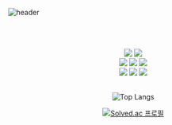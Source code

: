 ![header](https://capsule-render.vercel.app/api?type=venom&height=200&fontColor=000000&color=gradient&text=peachLog&section=header)
<div align="center">
  <br><br><br>

  <img src="https://img.shields.io/badge/java-%23007396.svg?&style=for-the-badge&logo=java&logoColor=white" />
  <img src="https://img.shields.io/badge/python-%233776AB.svg?&style=for-the-badge&logo=python&logoColor=white" />
  <br>
  <img src="https://img.shields.io/badge/html5-%23E34F26.svg?&style=for-the-badge&logo=html5&logoColor=white" />
  <img src="https://img.shields.io/badge/css3-%231572B6.svg?&style=for-the-badge&logo=css3&logoColor=white" />
  <img src="https://img.shields.io/badge/javascript-%23F7DF1E.svg?&style=for-the-badge&logo=javascript&logoColor=black" />
  <br>
  <img src="https://img.shields.io/badge/django-%23092E20.svg?&style=for-the-badge&logo=django&logoColor=white" />
  <img src="https://img.shields.io/badge/amazon%20aws-%23232F3E.svg?&style=for-the-badge&logo=amazon%20aws&logoColor=white" />
  <img src="https://img.shields.io/badge/mysql-%234479A1.svg?&style=for-the-badge&logo=mysql&logoColor=white" />
  <br><br>
  
  ![Top Langs](https://github-readme-stats.vercel.app/api/top-langs/?username=anuraghazra&layout=compact)
  <br>
  
  [![Solved.ac
  프로필](http://mazassumnida.wtf/api/v2/generate_badge?boj={opeach2v})](https://solved.ac/{opeach2v})
  
</div>
